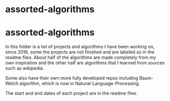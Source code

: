    # assorted-algorithms
# assorted-algorithms

In this folder is a list of projects and algorithms I have been working on, since 2016, 
some the projects are not finished and are labeled so in the readme files.
About half of the algorithms are made completely from my own inspiration and the
other half are algorithms that I learned from sources such as wikipedia.

Some also have their own more fully developed repos including Baum-Welch algorithm, which is now in Natural-Language-Processing.

The start and end dates of each project are in the readme files.
     
   
   
  
       
    
  
